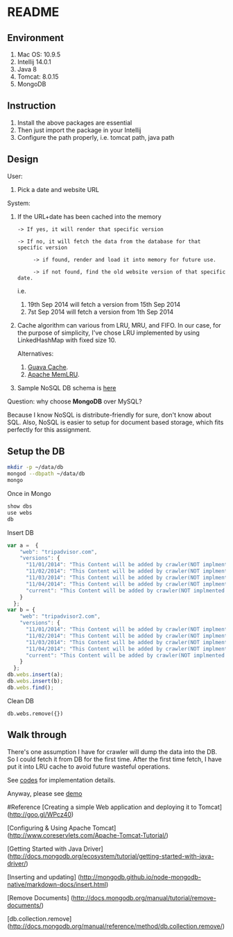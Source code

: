 # README

## Environment
1. Mac OS: 10.9.5
2. Intellij 14.0.1
3. Java 8
4. Tomcat: 8.0.15
5. MongoDB

## Instruction
1. Install the above packages are essential
2. Then just import the package in your Intellij
3. Configure the path properly, i.e. tomcat path, java path

## Design
User:

1. Pick a date and website URL

System:

1. If the URL+date has been cached into the memory

       -> If yes, it will render that specific version

       -> If no, it will fetch the data from the database for that specific version

            -> if found, render and load it into memory for future use.

            -> if not found, find the old website version of that specific date.

   i.e.

   1. 19th Sep 2014 will fetch a version from 15th Sep 2014
   2. 7st Sep 2014 will fetch a version from 1th Sep 2014

2. Cache algorithm can various from LRU, MRU, and FIFO. In our case, for the
purpose of simplicity, I've chose LRU implemented by using LinkedHashMap with
fixed size 10.

    Alternatives:

    1. [Guava Cache](http://goo.gl/PDVz9).
    2. [Apache MemLRU](http://goo.gl/4MLpWJ).

3. Sample NoSQL DB schema is [here](./resource/schema.json)

Question: why choose **MongoDB** over MySQL?

Because I know NoSQL is distribute-friendly for sure, don't know about SQL.
Also, NoSQL is easier to setup for document based storage, which fits perfectly
for this assignment.

## Setup the DB

``` bash
mkdir -p ~/data/db
mongod --dbpath ~/data/db
mongo
```

Once in Mongo
``` bash
show dbs
use webs
db

```

Insert DB
``` javascript
var a =  {
    "web": "tripadvisor.com",
    "versions": {
      "11/01/2014": "This Content will be added by crawler(NOT implmented here): Fake Data1",
      "11/02/2014": "This Content will be added by crawler(NOT implmented here): Fake Data2",
      "11/03/2014": "This Content will be added by crawler(NOT implmented here): Fake Data3",
      "11/04/2014": "This Content will be added by crawler(NOT implmented here): Fake Data4",
      "current": "This Content will be added by crawler(NOT implmented here): Fake Data5"
    }
  };
var b = {
    "web": "tripadvisor2.com",
    "versions": {
      "11/01/2014": "This Content will be added by crawler(NOT implmented here): Fake Data1",
      "11/02/2014": "This Content will be added by crawler(NOT implmented here): Fake Data2",
      "11/03/2014": "This Content will be added by crawler(NOT implmented here): Fake Data3",
      "11/04/2014": "This Content will be added by crawler(NOT implmented here): Fake Data4",
      "current": "This Content will be added by crawler(NOT implmented here): Fake Data5"
    }
  };
db.webs.insert(a);
db.webs.insert(b);
db.webs.find();
```

Clean DB
```
db.webs.remove({})
```

## Walk through
There's one assumption I have for crawler will dump the data into the DB.
So I could fetch it from DB for the first time. After the first time fetch,
I have put it into LRU cache to avoid future wasteful operations.

See [codes](./src) for implementation details.

Anyway, please see [demo](./demo/demo.mp4)


#Reference
[Creating a simple Web application and deploying it to Tomcat]
(http://goo.gl/WPcz40)

[Configuring & Using Apache Tomcat]
(http://www.coreservlets.com/Apache-Tomcat-Tutorial/)

[Getting Started with Java Driver]
(http://docs.mongodb.org/ecosystem/tutorial/getting-started-with-java-driver/)

[Inserting and updating]
(http://mongodb.github.io/node-mongodb-native/markdown-docs/insert.html)

[Remove Documents]
(http://docs.mongodb.org/manual/tutorial/remove-documents/)

[db.collection.remove]
(http://docs.mongodb.org/manual/reference/method/db.collection.remove/)
